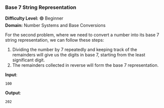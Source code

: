 ### **Base 7 String Representation**

**Difficulty Level:** 🟢 Beginner  
**Domain:** Number Systems and Base Conversions

For the second problem, where we need to convert a number into its base 7 string representation, we can follow these steps:

1. Dividing the number by 7 repeatedly and keeping track of the remainders will give us the digits in base 7, starting from the least significant digit.
2. The remainders collected in reverse will form the base 7 representation.

**Input**:

```plaintext
100
```

**Output**:

```plaintext
202
```
